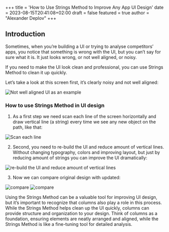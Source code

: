 +++
title = 'How to Use Strings Method to Improve Any App UI Design'
date = 2023-08-15T20:41:08+02:00
draft = false
featured = true
author = "Alexander Deplov"
+++
## Introduction

Sometimes, when you’re building a UI or trying to analyse competitors’ apps, you notice that something is wrong with the UI, but you can’t say for sure what it is. It just looks wrong, or not well aligned, or noisy.

If you need to make the UI look clean and professional, you can use Strings Method to clean it up quickly.

Let’s take a look at this screen first, it’s clearly noisy and not well aligned:

![Not well aligned UI as an example](images/1.webp)

### How to use Strings Method in UI design

1. As a first step we need scan each line of the screen horizontally and draw vertical line (a string) every time we see any new object on the path, like that:

![Scan each line](images/2.webp)

2. Second, you need to re-build the UI and reduce amount of vertical lines. Without changing typography, colors and improving layout, but just by reducing amount of strings you can improve the UI dramatically:

![re-build the UI and reduce amount of vertical lines](images/3.webp)

3. Now we can compare original design with updated:

![compare](images/4.webp)
![compare](images/5.webp)

Using the Strings Method can be a valuable tool for improving UI design, but it’s important to recognize that columns also play a role in this process. While the Strings Method helps clean up the UI quickly, columns can provide structure and organization to your design. Think of columns as a foundation, ensuring elements are neatly arranged and aligned, while the Strings Method is like a fine-tuning tool for detailed analysis.